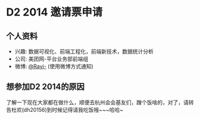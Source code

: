 # D2 2014 邀请票申请

## 个人资料

- 兴趣: 数据可视化、前端工程化，前端新技术，数据统计分析
- 公司: 美团网-平台业务部前端组
- 微博: [@Rayi-](http://weibo.com/measy/) (使用微博方式通知)


## 想参加D2 2014的原因

了解一下现在大家都在做什么，顺便去杭州会会基友们，蹭个饭啥的，对了，请转告杜欢(dh20156)到时候记得请我吃饭哦~~~哈哈~
